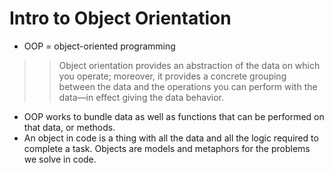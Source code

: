# Intro to Object Orientation

- OOP = object-oriented programming

>> Object orientation provides an abstraction of the data on which you operate; moreover, it provides a concrete grouping between the data and the operations you can perform with the data—in effect giving the data behavior.
>>
- OOP works to bundle data as well as functions that can be performed on that data, or methods.
- An object in code is a thing with all the data and all the logic required to complete a task. Objects are models and metaphors for the problems we solve in code.